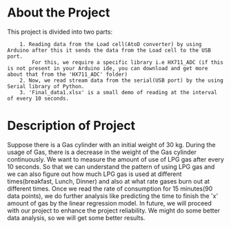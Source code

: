 # About the Project
This project is divided into two parts:
        
        1. Reading data from the Load cell(AtoD converter) by using Arduino after this it sends the data from the Load cell to the USB             port.
            For this, we require a specific library i.e HX711_ADC (if this is not present in your Arduino ide, you can download and get more about that from the 'HX711_ADC' folder)
        2. Now, we read stream data from the serial(USB port) by the using Serial library of Python.
        3. 'Final_data1.xlsx' is a small demo of reading at the interval of every 10 seconds.

# Description of Project
Suppose there is a Gas cylinder with an initial weight of 30 kg. During the usage of Gas, there is a decrease in the weight of the Gas cylinder continuously. We want to measure the amount of use of LPG gas after every 10 seconds. So that we can understand the pattern of using LPG gas and we can also figure out how much LPG gas is used at different times(breakfast, Lunch, Dinner) and also at what rate gases burn out at different times. Once we read the rate of consumption for 15 minutes(90 data points), we do further analysis like predicting the time to finish the 'x' amount of gas by the linear regression model. In future, we will proceed with our project to enhance the project reliability. We might do some better data analysis, so we will get some better results.
